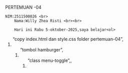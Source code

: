 PERTEMUAN -04

    NIM:2511500026 <br>
        Nama:Willy Zhea Risti <br><br>

        Hari ini Rabu 5-oktober-2025,saya belajar<ol>
<ol>“copy index.html dan style.css folder pertemuan-04”,<li>
<ol>“tombol hamburger”,<li>
<ol>“class menu-toggle”,,<li>